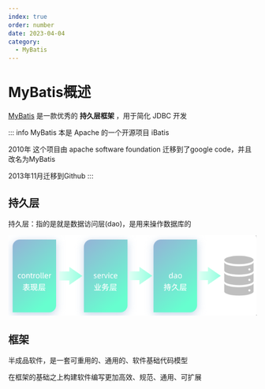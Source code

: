 ```yaml
---
index: true
order: number
date: 2023-04-04
category: 
  - MyBatis
---
```


# MyBatis概述
<!-- more -->

[MyBatis](https://mybatis.org/mybatis-3/zh/index.html) 是一款优秀的 **持久层框架** ，用于简化 JDBC 开发

::: info
MyBatis 本是 Apache 的一个开源项目 iBatis  

2010年 这个项目由 apache software foundation 迁移到了google code，并且改名为MyBatis  

2013年11月迁移到Github
:::

## 持久层

持久层：指的是就是数据访问层(dao)，是用来操作数据库的

![ ](./assets/image-20220901114951631.png)

## 框架

半成品软件，是一套可重用的、通用的、软件基础代码模型  

在框架的基础之上构建软件编写更加高效、规范、通用、可扩展
